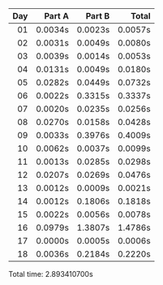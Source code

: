 | Day |  Part A |  Part B |   Total |
|---:|--------:|--------:|--------:|
| 01 | 0.0034s | 0.0023s | 0.0057s |
| 02 | 0.0031s | 0.0049s | 0.0080s |
| 03 | 0.0039s | 0.0014s | 0.0053s |
| 04 | 0.0131s | 0.0049s | 0.0180s |
| 05 | 0.0282s | 0.0449s | 0.0732s |
| 06 | 0.0022s | 0.3315s | 0.3337s |
| 07 | 0.0020s | 0.0235s | 0.0256s |
| 08 | 0.0270s | 0.0158s | 0.0428s |
| 09 | 0.0033s | 0.3976s | 0.4009s |
| 10 | 0.0062s | 0.0037s | 0.0099s |
| 11 | 0.0013s | 0.0285s | 0.0298s |
| 12 | 0.0207s | 0.0269s | 0.0476s |
| 13 | 0.0012s | 0.0009s | 0.0021s |
| 14 | 0.0012s | 0.1806s | 0.1818s |
| 15 | 0.0022s | 0.0056s | 0.0078s |
| 16 | 0.0979s | 1.3807s | 1.4786s |
| 17 | 0.0000s | 0.0005s | 0.0006s |
| 18 | 0.0036s | 0.2184s | 0.2220s |


Total time: 2.893410700s
